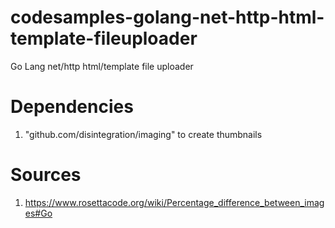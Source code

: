 # codesamples-golang-net-http-html-template-fileuploader
Go Lang net/http html/template file uploader
# Dependencies
1) "github.com/disintegration/imaging" to create thumbnails
# Sources
1) https://www.rosettacode.org/wiki/Percentage_difference_between_images#Go
